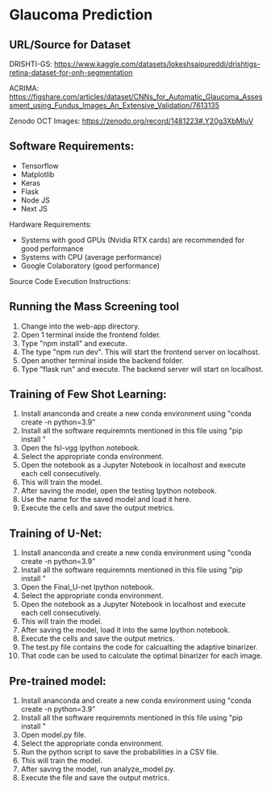 # Glaucoma Prediction

## URL/Source for Dataset

DRISHTI-GS: https://www.kaggle.com/datasets/lokeshsaipureddi/drishtigs-retina-dataset-for-onh-segmentation

ACRIMA: https://figshare.com/articles/dataset/CNNs_for_Automatic_Glaucoma_Assessment_using_Fundus_Images_An_Extensive_Validation/7613135

Zenodo OCT Images: https://zenodo.org/record/1481223#.Y20g3XbMIuV

## Software Requirements:

- Tensorflow
- Matplotlib
- Keras
- Flask
- Node JS
- Next JS

Hardware Requirements:

- Systems with good GPUs (Nvidia RTX cards) are recommended for good performance
- Systems with CPU (average performance)
- Google Colaboratory (good performance)

Source Code Execution Instructions:

## Running the Mass Screening tool

1. Change into the web-app directory.
2. Open 1 terminal inside the frontend folder.
3. Type "npm install" and execute.
4. The type "npm run dev". This will start the frontend server on localhost.
5. Open another terminal inside the backend folder.
6. Type "flask run" and execute. The backend server will start on localhost.

## Training of Few Shot Learning:

1. Install ananconda and create a new conda environment using "conda create -n <env-name> python=3.9"
2. Install all the software requiremnts mentioned in this file using "pip install <module-name>"
3. Open the fsl-vgg Ipython notebook.
4. Select the appropriate conda environment.
5. Open the notebook as a Jupyter Notebook in localhost and execute each cell consecutively.
6. This will train the model.
7. After saving the model, open the testing Ipython notebook.
8. Use the name for the saved model and load it here.
9. Execute the cells and save the output metrics.

## Training of U-Net:

1. Install ananconda and create a new conda environment using "conda create -n <env-name> python=3.9"
2. Install all the software requiremnts mentioned in this file using "pip install <module-name>"
3. Open the Final_U-net Ipython notebook.
4. Select the appropriate conda environment.
5. Open the notebook as a Jupyter Notebook in localhost and execute each cell consecutively.
6. This will train the model.
7. After saving the model, load it into the same Ipython notebook.
8. Execute the cells and save the output metrics.
9. The test.py file contains the code for calcualting the adaptive binarizer.
10. That code can be used to calculate the optimal binarizer for each image.

## Pre-trained model:

1. Install ananconda and create a new conda environment using "conda create -n <env-name> python=3.9"
2. Install all the software requiremnts mentioned in this file using "pip install <module-name>"
3. Open model.py file.
4. Select the appropriate conda environment.
5. Run the python script to save the probabilities in a CSV file.
6. This will train the model.
7. After saving the model, run analyze_model.py.
8. Execute the file and save the output metrics.
